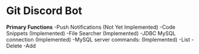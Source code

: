# Git Discord Bot 
**Primary Functions**
-Push Notifications (Not Yet Implemented)
-Code Snippets (Implemented)
-File Searcher (Implemented)
-JDBC MySQL connection (Implemented) 
-MySQL server commands: (Implemented)
  -List 
  -Delete
  -Add 
